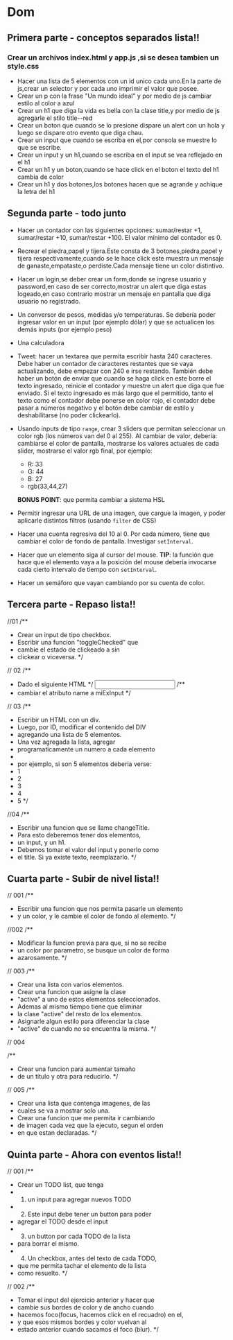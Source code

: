 # Dom

## Primera parte - conceptos separados lista!!

### Crear un archivos index.html y app.js ,si se desea tambien un style.css

- Hacer una lista de 5 elementos con un id unico cada uno.En la parte de js,crear un selector y por cada uno imprimir el valor que posee.
- Crear un p con la frase "Un mundo ideal" y por medio de js cambiar estilo al color a azul
- Crear un h1 que diga la vida es bella con la clase title,y por medio de js agregarle el stilo title--red
- Crear un boton que cuando se lo presione dispare un alert con un hola y luego se dispare otro evento que diga chau.
- Crear un input que cuando se escriba en el,por consola se muestre lo que se escribe.
- Crear un input y un h1,cuando se escriba en el input se vea reflejado en el h1
- Crear un h1 y un boton,cuando se hace click en el boton el texto del h1 cambia de color
- Crear un h1 y dos botones,los botones hacen que se agrande y achique la letra del h1

## Segunda parte - todo junto

- Hacer un contador con las siguientes opciones: sumar/restar +1, sumar/restar +10, sumar/restar +100. El valor mínimo del contador es 0.
- Recrear el piedra,papel y tijera.Este consta de 3 botones,piedra,papel y tijera respectivamente,cuando se le hace click este muestra un mensaje de ganaste,empataste,o perdiste.Cada mensaje tiene un color distintivo.
- Hacer un login,se deber crear un form,donde se ingrese usuario y password,en caso de ser correcto,mostrar un alert que diga estas logeado,en caso contrario mostrar un mensaje en pantalla que diga usuario no registrado.
- Un conversor de pesos, medidas y/o temperaturas. Se debería poder ingresar valor en un input (por ejemplo dólar) y que se actualicen los demás inputs (por ejemplo peso)
- Una calculadora
- Tweet: hacer un textarea que permita escribir hasta 240 caracteres. Debe haber un contador de caracteres restantes que se vaya actualizando, debe empezar con 240 e irse restando. También debe haber un botón de enviar que cuando se haga click en este borre el texto ingresado, reinicie el contador y muestre un alert que diga que fue enviado. Si el texto ingresado es más largo que el permitido, tanto el texto como el contador debe ponerse en color rojo, el contador debe pasar a números negativo y el botón debe cambiar de estilo y deshabilitarse (no poder clickearlo).
- Usando inputs de tipo `range`, crear 3 sliders que permitan seleccionar un color rgb (los números van del 0 al 255). Al cambiar de valor, debería: cambiarse el color de pantalla, mostrarse los valores actuales de cada slider, mostrarse el valor rgb final, por ejemplo:

  - R: 33
  - G: 44
  - B: 27
  - rgb(33,44,27)

  **BONUS POINT**: que permita cambiar a sistema HSL

- Permitir ingresar una URL de una imagen, que cargue la imagen, y poder aplicarle distintos filtros (usando `filter` de CSS)
- Hacer una cuenta regresiva del 10 al 0. Por cada número, tiene que cambiar el color de fondo de pantalla. Investigar `setInterval`.
- Hacer que un elemento siga al cursor del mouse. **TIP**: la función que hace que el elemento vaya a la posición del mouse debería invocarse cada cierto intervalo de tiempo con `setInterval`.
- Hacer un semáforo que vayan cambiando por su cuenta de color.

## Tercera parte - Repaso  lista!!

//01
/\*\*

- Crear un input de tipo checkbox.
- Escribir una funcion "toggleChecked" que
- cambie el estado de clickeado a sin
- clickear o viceversa.
  \*/

// 02
/\*\*

- Dado el siguiente HTML
  \*/
  <input type="text" id="miInput" name="miInput"></input>
  /\*\*
- cambiar el atributo name a miExInput
  \*/

// 03
/\*\*

- Escribir un HTML con un div.
- Luego, por ID, modificar el contenido del DIV
- agregando una lista de 5 elementos.
- Una vez agregada la lista, agregar
- programaticamente un numero a cada elemento
-
- por ejemplo, si son 5 elementos deberia verse:
- 1
- 2
- 3
- 4
- 5
  \*/

//04
/\*\*

- Escribir una funcion que se llame changeTitle.
- Para esto deberemos tener dos elementos,
- un input, y un h1.
- Debemos tomar el valor del input y ponerlo como
- el title. Si ya existe texto, reemplazarlo.
  \*/

## Cuarta parte - Subir de nivel lista!!

// 001
/\*\*

- Escribir una funcion que nos permita pasarle un elemento
- y un color, y le cambie el color de fondo al elemento.
  \*/

//002
/\*\*

- Modificar la funcion previa para que, si no se recibe
- un color por parametro, se busque un color de forma
- azarosamente.
  \*/

// 003
/\*\*

- Crear una lista con varios elementos.
- Crear una funcion que asigne la clase
- "active" a uno de estos elementos seleccionados.
- Ademas al mismo tiempo tiene que eliminar
- la clase "active" del resto de los elementos.
- Asignarle algun estilo para diferenciar la clase
- "active" de cuando no se encuentra la misma.
  \*/

// 004

/\*\*

- Crear una funcion para aumentar tamaño
- de un titulo y otra para reducirlo.
  \*/

// 005
/\*\*

- Crear una lista que contenga imagenes, de las
- cuales se va a mostrar solo una.
- Crear una funcion que me permita ir cambiando
- de imagen cada vez que la ejecuto, segun el orden
- en que estan declaradas.
  \*/

## Quinta parte - Ahora con eventos lista!!

// 001
/\*\*

- Crear un TODO list, que tenga
- 1.  un input para agregar nuevos TODO
- 2.  Este input debe tener un button para poder
- agregar el TODO desde el input
- 3.  un button por cada TODO de la lista
- para borrar el mismo.
- 4.  Un checkbox, antes del texto de cada TODO,
- que me permita tachar el elemento de la lista
- como resuelto.
  \*/

// 002
/\*\*

- Tomar el input del ejercicio anterior y hacer que
- cambie sus bordes de color y de ancho cuando
- hacemos foco(focus, hacemos click en el recuadro) en el,
- y que esos mismos bordes y color vuelvan al
- estado anterior cuando sacamos el foco (blur).
  \*/
